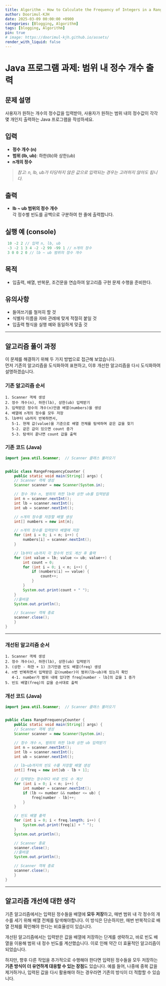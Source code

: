 ```yaml
---
title: Algorithm - How to Calculate the Frequency of Integers in a Range With Java
author: Doorimul-KJH
date: 2025-03-09 00:00:00 +0900
categories: [Blogging, Algorithm]
tags: [blogging, Algorithm]
pin: true
# image: https://doorimul-kjh.github.io/assets/
render_with_liquid: false
---
```


# Java 프로그램 과제: 범위 내 정수 개수 출력

## 문제 설명
사용자가 원하는 개수의 정수값을 입력받아, 사용자가 원하는 범위 내의 정수값이 각각 몇 개인지 출력하는 Java 프로그램을 작성하세요.

## 입력
- **정수 개수 (n)**
- **범위 (lb, ub)**: 하한(lb)와 상한(ub)
- **n개의 정수**

> *참고: n, lb, ub가 타당하지 않은 값으로 입력되는 경우는 고려하지 않아도 됩니다.*

## 출력
- **lb ~ ub 범위의 정수 개수**  
  각 정수별 빈도를 공백으로 구분하여 한 줄에 출력합니다.

## 실행 예 (console)
```java
 10 -2 2 // 입력 n, lb, ub
 -3 -2 1 3 4 -2 -2 99 -99 1 // n개의 정수
 3 0 0 2 0 // lb ~ ub 범위의 정수 개수
```

## 목적
- 입출력, 배열, 반복문, 조건문을 연습하여 알고리즘 구현 문제 수행을 준비한다.

## 유의사항
- 들여쓰기를 철저히 할 것
- 식별자 이름을 자바 관례에 맞게 적절히 붙일 것
- 입출력 형식을 실행 예와 동일하게 맞출 것

---

## 알고리즘 풀이 과정

이 문제를 해결하기 위해 두 가지 방법으로 접근해 보았습니다.  
먼저 기존의 알고리즘을 도식화하여 표현하고, 이후 개선한 알고리즘을 다시 도식화하여 설명하겠습니다.

### 기존 알고리즘 순서
```
1. Scanner 객체 생성
2. 정수 개수(n), 하한(lb), 상한(ub) 입력받기
3. 입력받은 정수의 개수(n)만큼 배열(numbers)을 생성
4. 배열에 n개의 정수를 모두 저장
5. lb부터 ub까지 반복하면서,
   5-1. 현재 값(value)을 기준으로 배열 전체를 탐색하며 같은 값을 찾기
   5-2. 같은 값이 있으면 count 증가
   5-3. 탐색이 끝나면 count 값을 출력
```

### 기존 코드 (Java)

```java
import java.util.Scanner;  // Scanner 클래스 불러오기


public class RangeFrequencyCounter {
    public static void main(String[] args) {
    // Scanner 객체 생성
    Scanner scanner = new Scanner(System.in);

    // 정수 개수 n, 범위의 하한 lb와 상한 ub를 입력받음
    int n = scanner.nextInt();
    int lb = scanner.nextInt();
    int ub = scanner.nextInt();

    // n개의 정수를 저장할 배열 생성
    int[] numbers = new int[n];

    // n개의 정수를 입력받아 배열에 저장
    for (int i = 0; i < n; i++) {
        numbers[i] = scanner.nextInt();
    }

    // lb부터 ub까지 각 정수의 빈도 계산 후 출력
    for (int value = lb; value <= ub; value++) {
        int count = 0;
        for (int i = 0; i < n; i++) {
            if (numbers[i] == value) {
                count++;
            }
        }
        System.out.print(count + " ");
    }
    //줄바꿈
    System.out.println();

    // Scanner 객체 종료
    scanner.close();
    }
}
```

---

### 개선된 알고리즘 순서
```
1. Scanner 객체 생성
2. 정수 개수(n), 하한(lb), 상한(ub) 입력받기
3. (상한 - 하한 + 1) 크기만큼 빈도 배열(freq) 생성
4. n번 반복하면서 입력받은 값(number)이 범위(lb~ub)에 있는지 확인
   4-1. number가 범위 내에 있다면 freq[number - lb]의 값을 1 증가
5. 빈도 배열(freq)의 값을 순서대로 출력
```

### 개선 코드 (Java)

```java
import java.util.Scanner;  // Scanner 클래스 불러오기


public class RangeFrequencyCounter {
    public static void main(String[] args) {
    // Scanner 객체 생성
    Scanner scanner = new Scanner(System.in);

    // 정수 개수 n, 범위의 하한 lb와 상한 ub 입력받기
    int n = scanner.nextInt();
    int lb = scanner.nextInt();
    int ub = scanner.nextInt();

    // lb~ub까지의 빈도 수를 저장할 배열 생성
    int[] freq = new int[ub - lb + 1];

    // 입력받는 정수마다 바로 빈도 수 계산
    for (int i = 0; i < n; i++) {
        int number = scanner.nextInt();
        if (lb <= number && number <= ub) {
            freq[number - lb]++;
        }
    }

    // 빈도 배열 출력
    for (int i = 0; i < freq.length; i++) {
        System.out.print(freq[i] + " ");
    }
    System.out.println();

    // Scanner 종료
    scanner.close();
    //줄바꿈
    System.out.println();

    // Scanner 객체 종료
    scanner.close();
    }
}
```

---

## 알고리즘 개선에 대한 생각

기존 알고리즘에서는 입력된 정수들을 배열에 **모두 저장**하고, 매번 범위 내 각 정수의 개수를 세기 위해 배열 전체를 탐색해야합니다. 이 방식은 단순하지만, 매번 반복적으로 배열 전체를 확인해야 한다는 비효율성이 있습니다.

개선된 알고리즘에서는 입력받은 값을 배열에 저장하는 단계를 생략하고, 바로 빈도 배열을 이용해 범위 내 정수 빈도를 계산했습니다. 이로 인해 약간 더 효율적인 알고리즘이 되었습니다.

하지만, 향후 다른 작업을 추가적으로 수행해야 한다면 입력된 정수들을 모두 저장하는 **기존 방식이 더 유연하게 대응할 수 있는 장점**도 있습니다. 예를 들어, 나중에 중복 값을 제거하거나, 입력된 값을 다시 활용해야 하는 경우라면 기존의 방식이 더 적합할 수 있습니다.